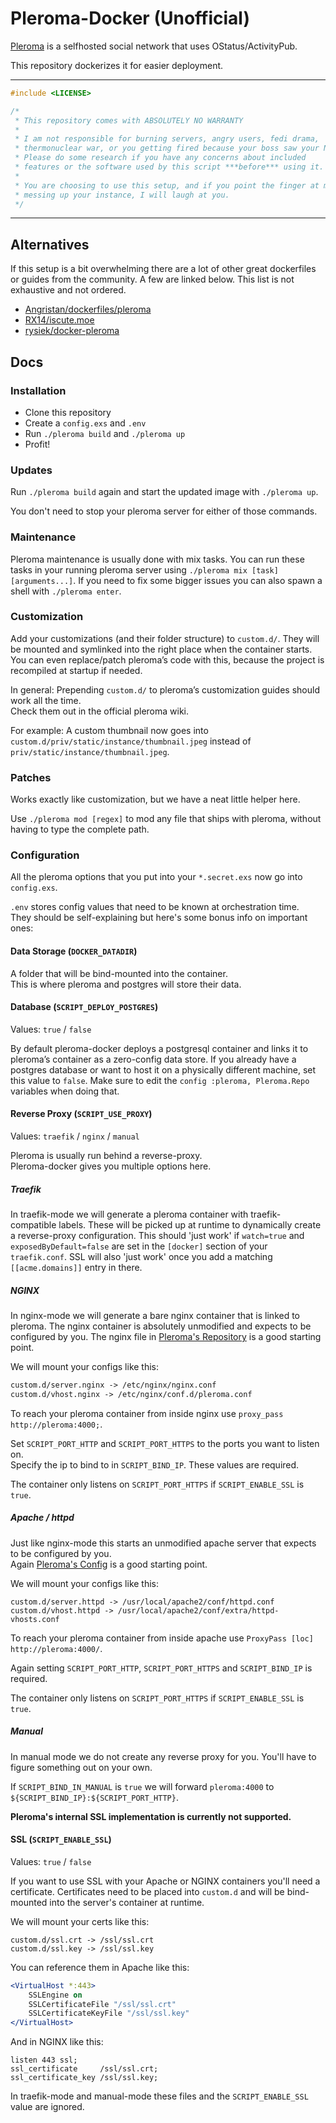 # Pleroma-Docker (Unofficial)

[Pleroma](https://pleroma.social/) is a selfhosted social network that uses OStatus/ActivityPub.

This repository dockerizes it for easier deployment.

<hr>

```cpp
#include <LICENSE>

/*
 * This repository comes with ABSOLUTELY NO WARRANTY
 *
 * I am not responsible for burning servers, angry users, fedi drama,
 * thermonuclear war, or you getting fired because your boss saw your NSFW posts.
 * Please do some research if you have any concerns about included
 * features or the software used by this script ***before*** using it.
 *
 * You are choosing to use this setup, and if you point the finger at me for
 * messing up your instance, I will laugh at you.
 */
```

<hr>

## Alternatives

If this setup is a bit overwhelming there are a lot of other great dockerfiles
or guides from the community. A few are linked below. This list is not exhaustive and not ordered.

- [Angristan/dockerfiles/pleroma](https://github.com/Angristan/dockerfiles/tree/master/pleroma)
- [RX14/iscute.moe](https://github.com/RX14/kurisu.rx14.co.uk/blob/master/services/iscute.moe/pleroma/Dockerfile)
- [rysiek/docker-pleroma](https://git.pleroma.social/rysiek/docker-pleroma)

## Docs

### Installation

- Clone this repository
- Create a `config.exs` and `.env`
- Run `./pleroma build` and `./pleroma up`
- Profit!

### Updates

Run `./pleroma build` again and start the updated image with `./pleroma up`.

You don't need to stop your pleroma server for either of those commands.

### Maintenance

Pleroma maintenance is usually done with mix tasks.
You can run these tasks in your running pleroma server using `./pleroma mix [task] [arguments...]`.
If you need to fix some bigger issues you can also spawn a shell with `./pleroma enter`.

### Customization

Add your customizations (and their folder structure) to `custom.d/`.
They will be mounted and symlinked into the right place when the container starts.
You can even replace/patch pleroma’s code with this, because the project is recompiled at startup if needed.

In general: Prepending `custom.d/` to pleroma’s customization guides should work all the time.<br>
Check them out in the official pleroma wiki.

For example: A custom thumbnail now goes into `custom.d/priv/static/instance/thumbnail.jpeg` instead of `priv/static/instance/thumbnail.jpeg`.

### Patches

Works exactly like customization, but we have a neat little helper here.

Use `./pleroma mod [regex]` to mod any file that ships with pleroma, without having to type the complete path.<br>

### Configuration

All the pleroma options that you put into your `*.secret.exs` now go into `config.exs`.

`.env` stores config values that need to be known at orchestration time.<br>
They should be self-explaining but here's some bonus info on important ones:

#### Data Storage (`DOCKER_DATADIR`)

A folder that will be bind-mounted into the container.<br>
This is where pleroma and postgres will store their data.

#### Database (`SCRIPT_DEPLOY_POSTGRES`)

Values: `true` / `false`

By default pleroma-docker deploys a postgresql container and links it to pleroma’s container as a zero-config data store.
If you already have a postgres database or want to host it on a physically different machine, set this value to `false`.
Make sure to edit the `config :pleroma, Pleroma.Repo` variables when doing that.

#### Reverse Proxy (`SCRIPT_USE_PROXY`)

Values: `traefik` / `nginx` / `manual`

Pleroma is usually run behind a reverse-proxy.<br>
Pleroma-docker gives you multiple options here.

##### Traefik

In traefik-mode we will generate a pleroma container with traefik-compatible labels.
These will be picked up at runtime to dynamically create a reverse-proxy configuration.
This should 'just work' if `watch=true` and `exposedByDefault=false` are set in the `[docker]` section of your `traefik.conf`.
SSL will also 'just work' once you add a matching `[[acme.domains]]` entry in there.

##### NGINX

In nginx-mode we will generate a bare nginx container that is linked to pleroma.
The nginx container is absolutely unmodified and expects to be configured by you.
The nginx file in [Pleroma's Repository](https://git.pleroma.social/pleroma/pleroma/blob/develop/installation/pleroma.nginx) is a good starting point.

We will mount your configs like this:
```txt
custom.d/server.nginx -> /etc/nginx/nginx.conf
custom.d/vhost.nginx -> /etc/nginx/conf.d/pleroma.conf
```

To reach your pleroma container from inside nginx use `proxy_pass http://pleroma:4000;`.

Set `SCRIPT_PORT_HTTP` and `SCRIPT_PORT_HTTPS` to the ports you want to listen on.<br>
Specify the ip to bind to in `SCRIPT_BIND_IP`. These values are required.

The container only listens on `SCRIPT_PORT_HTTPS` if `SCRIPT_ENABLE_SSL` is `true`.

##### Apache / httpd

Just like nginx-mode this starts an unmodified apache server that expects to be configured by you.<br>
Again [Pleroma's Config](https://git.pleroma.social/pleroma/pleroma/blob/develop/installation/pleroma-apache.conf) is a good starting point.

We will mount your configs like this:
```
custom.d/server.httpd -> /usr/local/apache2/conf/httpd.conf
custom.d/vhost.httpd -> /usr/local/apache2/conf/extra/httpd-vhosts.conf
```

To reach your pleroma container from inside apache use `ProxyPass [loc] http://pleroma:4000/`.

Again setting `SCRIPT_PORT_HTTP`, `SCRIPT_PORT_HTTPS` and `SCRIPT_BIND_IP` is required.

The container only listens on `SCRIPT_PORT_HTTPS` if `SCRIPT_ENABLE_SSL` is `true`.

##### Manual

In manual mode we do not create any reverse proxy for you.
You'll have to figure something out on your own.

If `SCRIPT_BIND_IN_MANUAL` is `true` we will forward `pleroma:4000` to `${SCRIPT_BIND_IP}:${SCRIPT_PORT_HTTP}`.

**Pleroma's internal SSL implementation is currently not supported.**

#### SSL (`SCRIPT_ENABLE_SSL`)

Values: `true` / `false`

If you want to use SSL with your Apache or NGINX containers you'll need a
certificate. Certificates need to be placed into `custom.d` and will be
bind-mounted into the server's container at runtime.

We will mount your certs like this:
```
custom.d/ssl.crt -> /ssl/ssl.crt
custom.d/ssl.key -> /ssl/ssl.key
```

You can reference them in Apache like this:
```apache
<VirtualHost *:443>
    SSLEngine on
    SSLCertificateFile "/ssl/ssl.crt"
    SSLCertificateKeyFile "/ssl/ssl.key"
</VirtualHost>
```

And in NGINX like this:
```nginx
listen 443 ssl;
ssl_certificate     /ssl/ssl.crt;
ssl_certificate_key /ssl/ssl.key;
```

In traefik-mode and manual-mode these files and the `SCRIPT_ENABLE_SSL` value are ignored.
